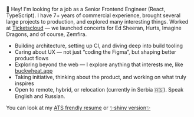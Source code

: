 👋 Hey! I'm looking for a job as a Senior Frontend Engineer (React, TypeScript). I have 7+ years of commercial experience, brought several large projects to production, and explored many interesting things. Worked at [Ticketscloud](https://github.com/ticketscloud) — we launched concerts for Ed Sheeran, Hurts, Imagine Dragons, and of course, Zemfira.

* Building architecture, setting up CI, and diving deep into build tooling
* Caring about UX — not just “coding the Figma”, but shaping better product flows
* Exploring beyond the web — I explore anything that interests me, like [buckwheat.app](https://github.com/danilkinkin/buckwheat)
* Taking initiative, thinking about the product, and working on what truly inspires
* Open to remote, hybrid, or relocation (currently in Serbia 🇷🇸). Speak English and Russian.

You can look at my [ATS frendly resume](https://danilkinkin.com/resume) or [✨shiny version✨](https://danilkinkin.com/resume-shiny) 
